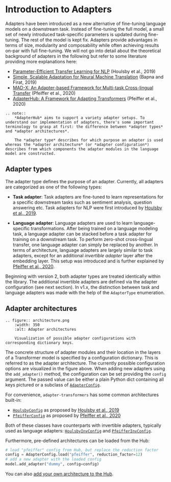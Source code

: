 # Introduction to Adapters

Adapters have been introduced as a new alternative of fine-tuning language models on a downstream task.
Instead of fine-tuning the full model, a small set of newly introduced task-specific parameters is updated during fine-tuning.
The rest of the model is kept fix.
Adapters provide advantages in terms of size, modularity and composability while often achieving results on-par with full fine-tuning.
We will not go into detail about the theoretical background of adapters in the following but refer to some literature providing more explanations here:

* [Parameter-Efficient Transfer Learning for NLP](https://arxiv.org/pdf/1902.00751.pdf) (Houlsby et al., 2019)
* [Simple, Scalable Adaptation for Neural Machine Translation](https://arxiv.org/pdf/1909.08478.pdf) (Bapna and Firat, 2019)
* [MAD-X: An Adapter-based Framework for Multi-task Cross-lingual Transfer](https://arxiv.org/pdf/2005.00052.pdf) (Pfeiffer et al., 2020)
* [AdapterHub: A Framework for Adapting Transformers](https://arxiv.org/pdf/2007.07779.pdf) (Pfeiffer et al., 2020)

```eval_rst
.. note::
    *AdapterHub* aims to support a variety adapter setups. To understand our implementation of adapters, there's some important terminology to grasp at first: the difference between *adapter types* and *adapter architectures*. 
    
    The *adapter type* describes for which purpose an adapter is used whereas the *adapter architecture* (or *adapter configuration*) describes from which components the adapter modules in the language model are constructed.
```

## Adapter types

The adapter type defines the purpose of an adapter. Currently, all adapters are categorized as one of the following types:

- **Task adapter**: Task adapters are fine-tuned to learn representations for a specific downstream tasks such as sentiment analysis, question answering etc. Task adapters for NLP were first introduced by [Houlsby et al., 2019](https://arxiv.org/pdf/1902.00751.pdf).

- **Language adapter**: Language adapters are used to learn language-specific transformations. After being trained on a language modeling task, a language adapter can be stacked before a task adapter for training on a downstream task. To perform zero-shot cross-lingual transfer, one language adapter can simply be replaced by another. In terms of architecture, language adapters are largely similar to task adapters, except for an additional _invertible adapter_ layer after the embedding layer. This setup was introduced and is further explained by [Pfeiffer et al., 2020](https://arxiv.org/pdf/2005.00052.pdf).

Beginning with version 2, both adapter types are treated identically within the library.
The additional invertible adapters are defined via the adapter configuration (see next section).
In v1.x, the distinction between task and language adapters was made with the help of the `AdapterType` enumeration.

## Adapter architectures

```eval_rst
.. figure:: architecture.png
    :width: 350
    :alt: Adapter architectures

    Visualization of possible adapter configurations with corresponding dictionary keys.
```

The concrete structure of adapter modules and their location in the layers of a Transformer model is specified by a configuration dictionary.
This is referred to as the adapter architecture.
The currently possible configuration options are visualized in the figure above.
When adding new adapters using the `add_adapter()` method, the configuration can be set providing the `config` argument.
The passed value can be either a plain Python dict containing all keys pictured or a subclass of [`AdapterConfig`](classes/adapter_config.html#transformers.AdapterConfig).

For convenience, `adapter-transformers` has some common architectures built-in:
- [`HoulsbyConfig`](classes/adapter_config.html#transformers.HoulsbyConfig) as proposed by [Houlsby et al., 2019](https://arxiv.org/pdf/1902.00751.pdf)
- [`PfeifferConfig`](classes/adapter_config.html#transformers.PfeifferConfig) as proposed by [Pfeiffer et al., 2020](https://arxiv.org/pdf/2005.00052.pdf)

Both of these classes have counterparts with invertible adapters, typically used as language adapters:
[`HoulsbyInvConfig`](classes/adapter_config.html#transformers.HoulsbyInvConfig) and [`PfeifferInvConfig`](classes/adapter_config.html#transformers.PfeifferInvConfig).

Furthermore, pre-defined architectures can be loaded from the Hub:

```python
# load "pfeiffer" config from Hub, but replace the reduction factor
config = AdapterConfig.load("pfeiffer", reduction_factor=12)
# add a new adapter with the loaded config
model.add_adapter("dummy", config=config)
```

 You can also [add your own architecture to the Hub](contributing.html#add-a-new-adapter-architecture).
